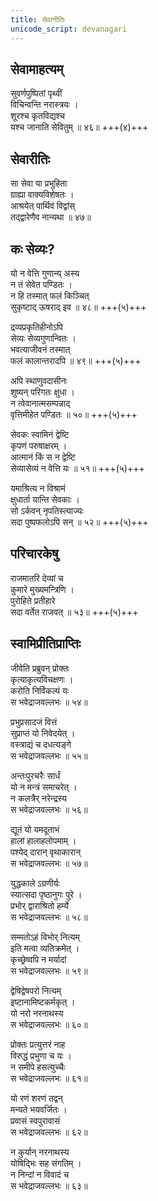 ```yaml
---
title: सेवानीतिः
unicode_script: devanagari
---
```


## सेवामाहत्यम्
सुवर्णपुष्पितां पृथ्वीं  
विचिन्वन्ति नरास्त्रयः ।  
शूरश्च कृतविद्यश्च  
यश्च जानाति सेवितुम् ॥ ४६॥ +++(४)+++

## सेवारीतिः
सा सेवा या प्रभुहिता  
ग्राह्या वाक्यविशेषतः ।  
आश्रयेत् पार्थिवं विद्वांस्  
तद्द्वारेणैव नान्यथा ॥ ४७॥

## कः सेव्यः?
यो न वेत्ति गुणान्य् अस्य  
न तं सेवेत पण्डितः ।  
न हि तस्मात् फलं किञ्चित्  
सुकृष्टाद् ऊषराद् इव ॥ ४८॥ +++(५)+++

द्रव्यप्रकृतिहीनोऽपि  
सेव्यः सेव्यगुणान्वितः ।  
भवत्याजीवनं तस्मात्  
फलं कालान्तरादपि ॥ ४९॥ +++(५)+++

अपि स्थाणुवदासीनः  
शुष्यन् परिगतः क्षुधा ।  
न त्वेवानात्मसम्पन्नाद्  
वृत्तिमीहेत पण्डितः ॥ ५०॥ +++(५)+++

सेवकः स्वामिनं द्वेष्टि  
कृपणं परुषाक्षरम् ।  
आत्मानं किं स न द्वेष्टि  
सेव्यासेव्यं न वेत्ति यः ॥ ५१॥ +++(५)+++

यमाश्रित्य न विश्रामं  
क्षुधार्ता यान्ति सेवकाः ।  
सो ऽर्कवन् नृपतिस्त्याज्यः  
सदा पुष्पफलोऽपि सन् ॥ ५२॥ +++(५)+++

## परिचारकेषु
राजमातरि देव्यां च  
कुमारे मुख्यमन्त्रिणि ।  
पुरोहिते प्रतीहारे  
सदा वर्तेत राजवत् ॥ ५३॥ +++(५)+++

## स्वामिप्रीतिप्राप्तिः
जीवेति प्रब्रुवन् प्रोक्तः  
कृत्याकृत्यविचक्षणः ।  
करोति निर्विकल्पं यः  
स भवेद्राजवल्लभः ॥ ५४॥

प्रभुप्रसादजं वित्तं  
सुप्राप्तं यो निवेदयेत् ।  
वस्त्राद्यं च दधत्यङ्गे  
स भवेद्राजवल्लभः ॥ ५५॥

अन्तःपुरचरैः सार्धं  
यो न मन्त्रं समाचरेत् ।  
न कलत्रैर् नरेन्द्रस्य  
स भवेद्राजवल्लभः ॥ ५६॥

द्यूतं यो यमदूताभं  
हालां हालाहलोपमाम् ।  
पश्येद् दारान् वृथाकारान्  
स भवेद्राजवल्लभः ॥ ५७॥

युद्धकाले ऽग्रणीर्यः  
स्यात्सदा पृष्ठानुगः पुरे ।  
प्रभोर् द्वाराश्रितो हर्म्ये  
स भवेद्राजवल्लभः ॥ ५८॥

सम्मतोऽहं विभोर् नित्यम्  
इति मत्वा व्यतिक्रमेत् ।  
कृच्छ्रेष्वपि न मर्यादां  
स भवेद्राजवल्लभः ॥ ५९॥

द्वेषिद्वेषपरो नित्यम्  
इष्टानामिष्टकर्मकृत् ।  
यो नरो नरनाथस्य  
स भवेद्राजवल्लभः ॥ ६०॥

प्रोक्तः प्रत्युत्तरं नाह  
विरुद्धं प्रभुणा च यः ।  
न समीपे हसत्युच्चैः  
स भवेद्राजवल्लभः ॥ ६१॥

यो रणं शरणं तद्वन्  
मन्यते भयवर्जितः ।  
प्रवासं स्वपुरावासं  
स भवेद्राजवल्लभः ॥ ६२॥

न कुर्यान् नरनाथस्य  
योषिद्भिः सह संगतिम् ।  
न निन्दां न विवादं च  
स भवेद्राजवल्लभः ॥ ६३॥
